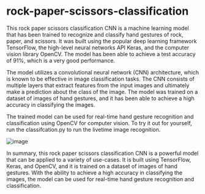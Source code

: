 # rock-paper-scissors-classification

This rock paper scissors classification CNN is a machine learning model that has been trained to recognize and classify hand gestures of rock, paper, and scissors.
It was built using the popular deep learning framework TensorFlow, the high-level neural networks API Keras, and the computer vision library OpenCV.
The model has been able to achieve a test accuracy of 91%, which is a very good performance.


The model utilizes a convolutional neural network (CNN) architecture, which is known to be effective in image classification tasks. 
The CNN consists of multiple layers that extract features from the input images and ultimately make a prediction about the class of the image. 
The model was trained on a dataset of images of hand gestures, and it has been able to achieve a high accuracy in classifying the images.



The trained model can be used for real-time hand gesture recognition and classification using OpenCV for computer vision. 
To try it out for yourself, run the classifcation.py to run the livetime image recognition.

![image](https://user-images.githubusercontent.com/92134792/212753632-864a4225-0462-4c6f-94de-434b64f47af1.png)


In summary, this rock paper scissors classification CNN is a powerful model that can be applied to a variety of use-cases. 
It is built using TensorFlow, Keras, and OpenCV, and it is trained on a dataset of images of hand gestures. With the ability to achieve a high accuracy in classifying the images, the model can be used for real-time hand gesture recognition and classification. 
